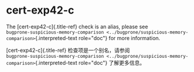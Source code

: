 # cert-exp42-c

The [cert-exp42-c]{.title-ref} check is an alias, please see  
`bugprone-suspicious-memory-comparison <../bugprone/suspicious-memory-comparison>`{.interpreted-text role="doc"} for more information.

[cert-exp42-c]{.title-ref} 检查项是一个别名，请参阅  
`bugprone-suspicious-memory-comparison <../bugprone/suspicious-memory-comparison>`{.interpreted-text role="doc"} 了解更多信息。
